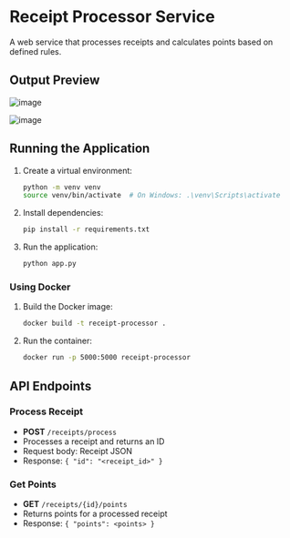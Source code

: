 # Receipt Processor Service

A web service that processes receipts and calculates points based on defined rules.

## Output Preview

![image](https://github.com/user-attachments/assets/e62c8d2e-1cdd-4af1-bd85-301091c8f907)

![image](https://github.com/user-attachments/assets/4a3f78b0-dea4-4d82-8d9a-4ddcd0e6c454)


## Running the Application

1. Create a virtual environment:
   ```bash
   python -m venv venv
   source venv/bin/activate  # On Windows: .\venv\Scripts\activate
   ```

2. Install dependencies:
   ```bash
   pip install -r requirements.txt
   ```

3. Run the application:
   ```bash
   python app.py
   ```

### Using Docker

1. Build the Docker image:
   ```bash
   docker build -t receipt-processor .
   ```

2. Run the container:
   ```bash
   docker run -p 5000:5000 receipt-processor
   ```

## API Endpoints

### Process Receipt
- **POST** `/receipts/process`
- Processes a receipt and returns an ID
- Request body: Receipt JSON
- Response: `{ "id": "<receipt_id>" }`

### Get Points
- **GET** `/receipts/{id}/points`
- Returns points for a processed receipt
- Response: `{ "points": <points> }`
